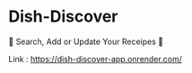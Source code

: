 # Dish-Discover
🍔 Search, Add or Update Your Receipes 🍲

Link : https://dish-discover-app.onrender.com/
